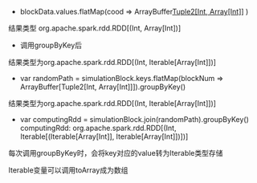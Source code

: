 

- blockData.values.flatMap(cood =>  ArrayBuffer[Tuple2[Int, Array[Int]]]() )

结果类型 org.apache.spark.rdd.RDD[(Int, Array[Int])]

- 调用groupByKey后

结果类型为org.apache.spark.rdd.RDD[(Int, Iterable[Array[Int]])]

- var randomPath = simulationBlock.keys.flatMap(blockNum => ArrayBuffer[Tuple2[Int, Array[Int]]]).groupByKey()

结果类型为org.apache.spark.rdd.RDD[(Int, Iterable[Array[Int]])]

-  var computingRdd = simulationBlock.join(randomPath).groupByKey()
  computingRdd: org.apache.spark.rdd.RDD[(Int, Iterable[(Iterable[Array[Int]], Iterable[Array[Int]])])] 

每次调用groupByKey时，会将key对应的value转为Iterable类型存储

Iterable变量可以调用toArray成为数组





